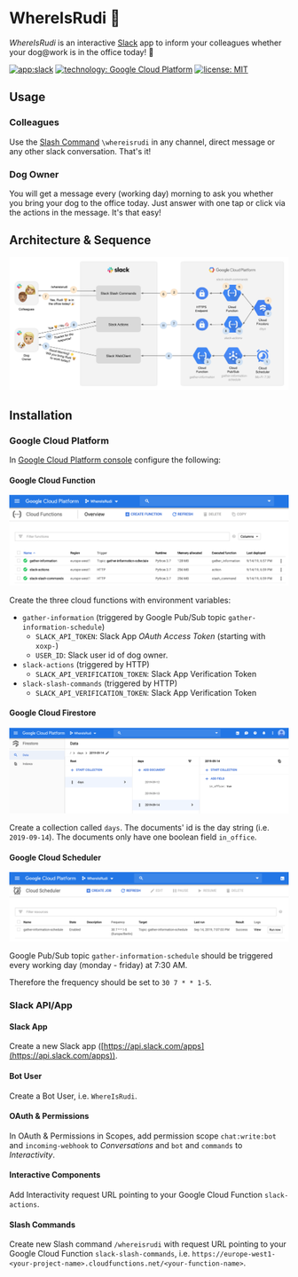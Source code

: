 # WhereIsRudi :dog:

*WhereIsRudi* is an interactive [Slack](https://slack.com) app to inform your colleagues whether your dog@work is in the office today! :tada:

[![app:slack](https://img.shields.io/badge/app-Slack-611f69.svg)](https://slack.com)
[![technology: Google Cloud Platform](https://img.shields.io/badge/technology-Google_Cloud_Platform-1a73e8.svg)](https://cloud.google.com)
[![license: MIT](https://img.shields.io/badge/license-MIT-brightgreen.svg)](./LICENSE.md)

## Usage

### Colleagues

Use the [Slash Command](https://api.slack.com/slash-commands) `\whereisrudi` in any channel, direct message or any other slack conversation. That's it!

### Dog Owner

You will get a message every (working day) morning to ask you whether you bring your dog to the office today. Just answer with one tap or click via the actions in the message. It's that easy!

## Architecture & Sequence

![WhereIsRudi architecture](./images/WhereIsRudi_architecture.jpg)


## Installation

### Google Cloud Platform

In [Google Cloud Platform console](https://console.cloud.google.com) configure the following:

#### Google Cloud Function

![Google Cloud Functions](./images/google-cloud-functions.png)

Create the three cloud functions with environment variables:
- `gather-information` (triggered by Google Pub/Sub topic `gather-information-schedule`)
    - `SLACK_API_TOKEN`: Slack App *OAuth Access Token* (starting with `xoxp-`)
    - `USER_ID`: Slack user id of dog owner.
- `slack-actions` (triggered by HTTP)
    - `SLACK_API_VERIFICATION_TOKEN`: Slack App Verification Token
- `slack-slash-commands` (triggered by HTTP)
    - `SLACK_API_VERIFICATION_TOKEN`: Slack App Verification Token

#### Google Cloud Firestore

![Google Cloud Firestore](./images/google-cloud-firestore.png)

Create a collection called `days`. The documents' id is the day string (i.e. `2019-09-14`). The documents only have one boolean field `in_office`.

#### Google Cloud Scheduler

![Google Cloud Scheduler](./images/google-cloud-scheduler.png)

Google Pub/Sub topic `gather-information-schedule` should be triggered every working day (monday - friday) at 7:30 AM.

Therefore the frequency should be set to `30 7 * * 1-5`.

### Slack API/App

#### Slack App

Create a new Slack app ([https://api.slack.com/apps](https://api.slack.com/apps)).

#### Bot User

Create a Bot User, i.e. `WhereIsRudi`.

#### OAuth & Permissions

In OAuth & Permissions in Scopes, add permission scope `chat:write:bot` and `incoming-webhook` to *Conversations* and `bot` and `commands` to *Interactivity*.

#### Interactive Components

Add Interactivity request URL pointing to your Google Cloud Function `slack-actions`.

#### Slash Commands

Create new Slash command `/whereisrudi` with request URL pointing to your Google Cloud Function `slack-slash-commands`, i.e. `https://europe-west1-<your-project-name>.cloudfunctions.net/<your-function-name>`.
